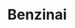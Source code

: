 ---
schema: opendataschema
title: Benzinai
organization: Openstreetmap
notes: 'Tutti i benzinai di Prato referenziati tramite il tag "amenity=fuel" su Openstreetmap. Puoi contribuire ad aggiornare questo dataset usando Openstreetmap ed il tag amenity=fuel. Aggiornati mensilmente.'
resources:
  - name: Benzinai
    url: 'https://github.com/iltempe/opendataprato/blob/master/benzinai.geojson'
    format: geojson
category:
  - Economia
  - Trasporti
  - Automobili
maintainer: Matteo Tempestini
maintainer_email: mtempestini@gmail.com
license: 'http://www.opendefinition.org/licenses/odc-odbl'
pubdate: 17/04/2016
---